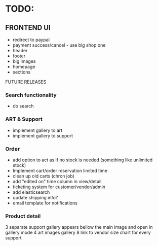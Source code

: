 # TODO:

## FRONTEND UI
- redirect to paypal
- payment success/cancel - use big shop one
- header
- footer
- big images
- homepage
- sections

FUTURE RELEASES

### Search functionality
- do search

### ART & Support
- implement gallery to art
- implement gallery to support

### Order
- add option to act as if no stock is needed (something like unlimited stock)
- Implement cart/order reservation limited time
- clean up old carts (chron job)
- add "edited on" time column in view/detail
- ticketing system for customer/vendor/admin
- add elasticsearch
- update shipping info?
- email template for notifications

### Product detail
3 separate support gallery appears bellow the main image and open in gallery mode
4 art images gallery
8 link to vendor size chart for every support


